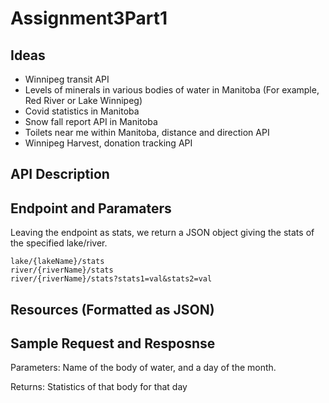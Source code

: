 # Assignment3Part1

## Ideas 
- Winnipeg transit API
- Levels of minerals in various bodies of water in Manitoba (For example, Red River or Lake Winnipeg)
- Covid statistics in Manitoba
- Snow fall report API in Manitoba
- Toilets near me within Manitoba, distance and direction API
- Winnipeg Harvest, donation tracking API



## API Description  
  

## Endpoint and Paramaters  


Leaving the endpoint as stats, we return a JSON object giving the stats of the specified lake/river.

    lake/{lakeName}/stats
    river/{riverName}/stats
    river/{riverName}/stats?stats1=val&stats2=val



## Resources (Formatted as JSON)  

## Sample Request and Resposnse 


  





  
  Parameters: Name of the body of water, and a day of the month. 
  
  Returns: Statistics of that body for that day



